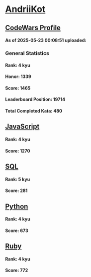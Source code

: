 # [AndriiKot](https://www.codewars.com/users/AndriiKot)

## [CodeWars Profile](https://www.codewars.com/users/AndriiKot)

#### As of 2025-05-23 00:08:51 uploaded:

### General Statistics

#### Rank: 4 kyu

#### Honor: 1339

#### Score: 1465

#### Leaderboard Position: 19714

#### Total Completed Kata: 480



## [JavaScript](https://github.com/AndriiKot/JavaScript__CodeWars)

#### Rank: 4 kyu

#### Score: 1270


## [SQL](https://github.com/AndriiKot/SQL__CodeWars)

#### Rank: 5 kyu

#### Score: 281


## [Python](https://github.com/AndriiKot/Python__CodeWars)

#### Rank: 4 kyu

#### Score: 673


## [Ruby](https://github.com/AndriiKot/Ruby__CodeWars)

#### Rank: 4 kyu

#### Score: 772

